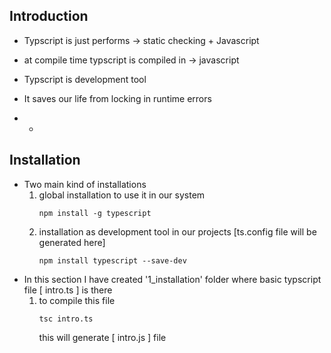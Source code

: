 ## Introduction

- Typscript is just performs ->  static checking + Javascript
- at compile time typscript is compiled in -> javascript
- Typscript is development tool
- It saves our life from locking in runtime errors

- - 

## Installation

- Two main kind of installations
    1. global installation to use it in our system
        ```
        npm install -g typescript
        ```
    2. installation as development tool in our projects [ts.config file will be generated here]
        ```
        npm install typescript --save-dev
        ```
- In this section I have created '1_installation' folder where basic typscript file [ intro.ts ] is there
    1.  to compile this file
        ```
        tsc intro.ts
        ```
        this will generate [ intro.js ] file 
